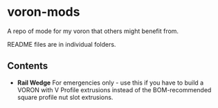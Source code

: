 # voron-mods

A repo of mode for my voron that others might benefit from.

README files are in individual folders.

## Contents

- **Rail Wedge** For emergencies only - use this if you have to build a VORON with V Profile extrusions instead of the BOM-recommended square profile nut slot extrusions.

